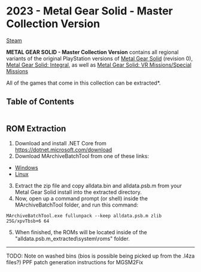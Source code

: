 # 2023 - Metal Gear Solid - Master Collection Version
[Steam](https://store.steampowered.com/app/2131630/METAL_GEAR_SOLID__Master_Collection_Version/)

**METAL GEAR SOLID - Master Collection Version** contains all regional variants of the original PlayStation versions of [Metal Gear Solid](../1.%20Metal%20Gear%20Solid/README.md) (revision 0), [Metal Gear Solid: Integral](../2.%20Metal%20Gear%20Solid%20-%20Integral/1999%20-%20PS1/README.md), as well as [Metal Gear Solid: VR Missions/Special Missions](../3.%20Metal%20Gear%20Solid%20-%20VR%20Missions/README.md)

All of the games that come in this collection can be extracted*. 

## Table of Contents
```table-of-contents
```

## ROM Extraction

1. Download and install .NET Core from https://dotnet.microsoft.com/download
2. Download MArchiveBatchTool from one of these links:
* [Windows](https://github.com/farmerbb/RED-Project/releases/download/tools/MArchiveBatchTool-win-x64.zip)
* [Linux](https://github.com/farmerbb/RED-Project/releases/download/tools/MArchiveBatchTool-linux-x64.zip)
3. Extract the zip file and copy alldata.bin and alldata.psb.m from your Metal Gear Solid install into the extracted directory.
4. Now, open up a command prompt (or shell) inside the MArchiveBatchTool folder, and run this command:
```
MArchiveBatchTool.exe fullunpack --keep alldata.psb.m zlib 25G/xpvTbsb+6 64
```

5. When finished, the ROMs will be located inside of the "alldata.psb.m_extracted\system\roms" folder.


----------
TODO:
Note on washed bins (bios is possible being picked up from the .l4za files?)
PPF patch generation instructions for MGSM2Fix